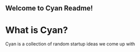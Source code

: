 ## Welcome to Cyan Readme!
# What is Cyan?
Cyan is a collection of random startup ideas we come up with
